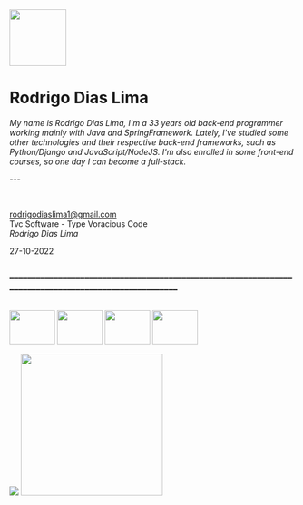 <img src="https://encrypted-tbn0.gstatic.com/images?q=tbn:ANd9GcS8qBkEH8XVd_UITGXPvIt5D77O1n5zgwn37lHWl5630jhSBNJ_AkXZQzExQZUtiarb-IU&usqp=CAU)" width="100">
<h1>Rodrigo Dias Lima</h1>

<p><em>My name is Rodrigo Dias Lima, I'm a 33 years old back-end programmer working mainly with Java and SpringFramework.
  Lately, I've studied some other technologies and their respective back-end frameworks, such as Python/Django and JavaScript/NodeJS. I'm also enrolled
  in some front-end courses, so one day I can become a full-stack.</em></p>
<p>---</p>
<br>

rodrigodiaslima1@gmail.com<br>
Tvc Software - Type Voracious Code<br>
<em>Rodrigo Dias Lima</em><br>

27-10-2022

<h3>______________________________________________________________________________________________________</h3>

<div style="display: inline_block"><br>
  <img align="center" alt="" height="60" width="80" src="https://cdn.jsdelivr.net/gh/devicons/devicon/icons/java/java-original-wordmark.svg" />
  <img align="center" alt="" height="60" width="80" src="https://cdn.jsdelivr.net/gh/devicons/devicon/icons/spring/spring-plain-wordmark.svg" />
  <img align="center" alt="" height="60" width="80" src="https://cdn.jsdelivr.net/gh/devicons/devicon/icons/python/python-original-wordmark.svg" />
  <img align="center" alt="" height="60" width="80" src="https://cdn.jsdelivr.net/gh/devicons/devicon/icons/flask/flask-original-wordmark.svg" />
  
</div>

<br>

<div> 
  <a href="https://www.linkedin.com/in/rodrigodiaslima1/" target="_blank"><img src="https://img.shields.io/badge/-LinkedIn-%230077B5?style=for-the-badge&logo=linkedin&logoColor=white" target="_blank"></a> 
 <a href="https://www.hackerrank.com/rodrigodiaslima1" target=""><img src="https://img.shields.io/static/v1?label=HackerRank&message=rodrigodiaslima1&color=green" target="" width="250"></a> 
  
</div>





